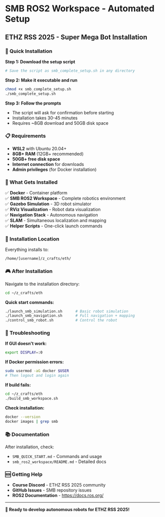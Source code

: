 # SMB ROS2 Workspace - Automated Setup
## ETHZ RSS 2025 - Super Mega Bot Installation

### 🚀 Quick Installation

**Step 1: Download the setup script**
```bash
# Save the script as smb_complete_setup.sh in any directory
```

**Step 2: Make it executable and run**
```bash
chmod +x smb_complete_setup.sh
./smb_complete_setup.sh
```

**Step 3: Follow the prompts**
- The script will ask for confirmation before starting
- Installation takes 30-45 minutes
- Requires ~8GB download and 50GB disk space

### 📋 Requirements

- **WSL2** with Ubuntu 20.04+ 
- **8GB+ RAM** (12GB+ recommended)
- **50GB+ free disk space**
- **Internet connection** for downloads
- **Admin privileges** (for Docker installation)

### 🎯 What Gets Installed

✅ **Docker** - Container platform  
✅ **SMB ROS2 Workspace** - Complete robotics environment  
✅ **Gazebo Simulation** - 3D robot simulator  
✅ **RViz Visualization** - Robot data visualization  
✅ **Navigation Stack** - Autonomous navigation  
✅ **SLAM** - Simultaneous localization and mapping  
✅ **Helper Scripts** - One-click launch commands  

### 📍 Installation Location

Everything installs to:
```
/home/[username]/z_crafts/eth/
```

### 🎮 After Installation

Navigate to the installation directory:
```bash
cd ~/z_crafts/eth
```

**Quick start commands:**
```bash
./launch_smb_simulation.sh      # Basic robot simulation
./launch_smb_navigation.sh      # Full navigation + mapping
./control_smb_robot.sh          # Control the robot
```

### 🔧 Troubleshooting

**If GUI doesn't work:**
```bash
export DISPLAY=:0
```

**If Docker permission errors:**
```bash
sudo usermod -aG docker $USER
# Then logout and login again
```

**If build fails:**
```bash
cd ~/z_crafts/eth
./build_smb_workspace.sh
```

**Check installation:**
```bash
docker --version
docker images | grep smb
```

### 📚 Documentation

After installation, check:
- `SMB_QUICK_START.md` - Commands and usage
- `smb_ros2_workspace/README.md` - Detailed docs

### 🆘 Getting Help

- **Course Discord** - ETHZ RSS 2025 community
- **GitHub Issues** - SMB repository issues
- **ROS2 Documentation** - https://docs.ros.org/

---

**🤖 Ready to develop autonomous robots for ETHZ RSS 2025!**
